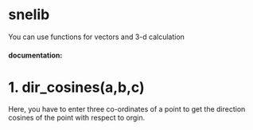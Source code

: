 # snelib
You can use functions for vectors and 3-d calculation

#### documentation:
# 1. dir_cosines(a,b,c)
Here, you have to enter three co-ordinates of a point to get the direction cosines of the point with respect to orgin.
